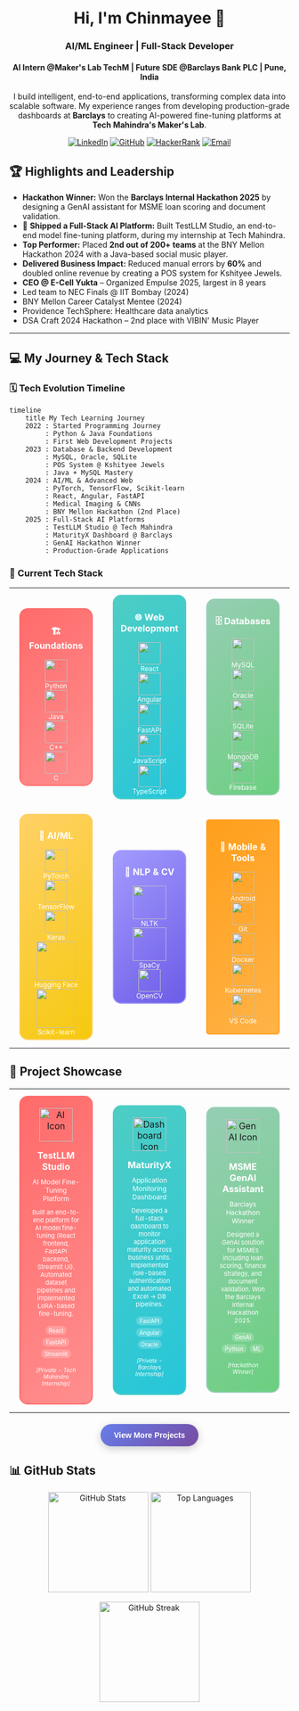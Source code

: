 <h1 align="center">Hi, I'm Chinmayee 👋</h1>
<h3 align="center">AI/ML Engineer | Full-Stack Developer</h3>
<h4 align="center">AI Intern @Maker's Lab TechM | Future SDE @Barclays Bank PLC | Pune, India </h4>

<p align="center">
  I build intelligent, end-to-end applications, transforming complex data into scalable software. My experience ranges from developing production-grade dashboards at <b>Barclays</b> to creating AI-powered fine-tuning platforms at <b>Tech Mahindra's Maker's Lab</b>.
</p>

<p align="center">
<a href="https://linkedin.com/in/chinmayee-randive" target="_blank"><img src="https://img.shields.io/badge/LinkedIn-0077B5?style=for-the-badge&logo=linkedin&logoColor=white" alt="LinkedIn"/></a>
<a href="https://github.com/chinmayee-s-r" target="_blank"><img src="https://img.shields.io/badge/GitHub-100000?style=for-the-badge&logo=github&logoColor=white" alt="GitHub"/></a>
<a href="https://www.hackerrank.com/chinmayeer" target="_blank"><img src="https://img.shields.io/badge/HackerRank-2EC866?style=for-the-badge&logo=HackerRank&logoColor=white" alt="HackerRank"/></a>
<a href="mailto:chinmayee.randive.official@gmail.com"><img src="https://img.shields.io/badge/Email-D14836?style=for-the-badge&logo=gmail&logoColor=white" alt="Email"/></a>
</p>

## 🏆 Highlights and Leadership

- **Hackathon Winner:** Won the **Barclays Internal Hackathon 2025** by designing a GenAI assistant for MSME loan scoring and document validation.
- 🚀 **Shipped a Full-Stack AI Platform:** Built TestLLM Studio, an end-to-end model fine-tuning platform, during my internship at Tech Mahindra.
- **Top Performer:** Placed **2nd out of 200+ teams** at the BNY Mellon Hackathon 2024 with a Java-based social music player.
- **Delivered Business Impact:** Reduced manual errors by **60%** and doubled online revenue by creating a POS system for Kshityee Jewels.
- **CEO @ E-Cell Yukta** – Organized Empulse 2025, largest in 8 years
- Led team to NEC Finals @ IIT Bombay (2024)
- BNY Mellon Career Catalyst Mentee (2024)
- Providence TechSphere: Healthcare data analytics
- DSA Craft 2024 Hackathon – 2nd place with VIBIN' Music Player

---

## 💻 My Journey & Tech Stack

### 🗓️ **Tech Evolution Timeline**

```mermaid
timeline
    title My Tech Learning Journey
    2022 : Started Programming Journey
         : Python & Java Foundations
         : First Web Development Projects
    2023 : Database & Backend Development
         : MySQL, Oracle, SQLite
         : POS System @ Kshityee Jewels
         : Java + MySQL Mastery
    2024 : AI/ML & Advanced Web
         : PyTorch, TensorFlow, Scikit-learn
         : React, Angular, FastAPI
         : Medical Imaging & CNNs
         : BNY Mellon Hackathon (2nd Place)
    2025 : Full-Stack AI Platforms
         : TestLLM Studio @ Tech Mahindra
         : MaturityX Dashboard @ Barclays
         : GenAI Hackathon Winner
         : Production-Grade Applications
```

### 🎯 **Current Tech Stack**

<div align="center">
<table>
<tr>

<!-- Foundations -->
<td align="center" width="33%">
<div style="border: 2px solid #FF6B6B; border-radius: 15px; padding: 5px; margin: 10px; background: linear-gradient(135deg, #FF6B6B, #FF8E8E);">
<h4 style="color:white; margin-bottom:15px;">🏗️ Foundations</h4>
<div>
<img src="https://cdn.jsdelivr.net/gh/devicons/devicon/icons/python/python-original.svg" width="40" height="40"/><br><span style="color:white;font-size:12px;">Python</span><br>
<img src="https://cdn.jsdelivr.net/gh/devicons/devicon/icons/java/java-original.svg" width="40" height="40"/><br><span style="color:white;font-size:12px;">Java</span><br>
<img src="https://cdn.jsdelivr.net/gh/devicons/devicon/icons/cplusplus/cplusplus-original.svg" width="40" height="40"/><br><span style="color:white;font-size:12px;">C++</span><br>
<img src="https://cdn.jsdelivr.net/gh/devicons/devicon/icons/c/c-original.svg" width="40" height="40"/><br><span style="color:white;font-size:12px;">C</span>
</div>
</div>
</td>

<!-- Web Development -->
<td align="center" width="33%">
<div style="border: 2px solid #4ECDC4; border-radius: 15px; padding: 5px; margin: 10px; background: linear-gradient(135deg, #4ECDC4, #26C6DA);">
<h4 style="color:white; margin-bottom:15px;">🌐 Web Development</h4>
<div>
<img src="https://cdn.jsdelivr.net/gh/devicons/devicon/icons/react/react-original.svg" width="40" height="40"/><br><span style="color:white;font-size:12px;">React</span><br>
<img src="https://cdn.jsdelivr.net/gh/devicons/devicon/icons/angular/angular-original.svg" width="40" height="40"/><br><span style="color:white;font-size:12px;">Angular</span><br>
<img src="https://cdn.jsdelivr.net/gh/devicons/devicon/icons/fastapi/fastapi-original.svg" width="40" height="40"/><br><span style="color:white;font-size:12px;">FastAPI</span><br>
<img src="https://cdn.jsdelivr.net/gh/devicons/devicon/icons/javascript/javascript-original.svg" width="40" height="40"/><br><span style="color:white;font-size:12px;">JavaScript</span><br>
<img src="https://cdn.jsdelivr.net/gh/devicons/devicon/icons/typescript/typescript-original.svg" width="40" height="40"/><br><span style="color:white;font-size:12px;">TypeScript</span>
</div>
</div>
</td>

<!-- Databases -->
<td align="center" width="33%">
<div style="border: 2px solid #96CEB4; border-radius: 15px; padding: 5px; margin: 10px; background: linear-gradient(135deg, #96CEB4, #6BCF7F);">
<h4 style="color:white; margin-bottom:15px;">🗄️ Databases</h4>
<div>
<img src="https://cdn.jsdelivr.net/gh/devicons/devicon/icons/mysql/mysql-original.svg" width="40" height="40"/><br><span style="color:white;font-size:12px;">MySQL</span><br>
<img src="https://cdn.jsdelivr.net/gh/devicons/devicon/icons/oracle/oracle-original.svg" width="40" height="40"/><br><span style="color:white;font-size:12px;">Oracle</span><br>
<img src="https://cdn.jsdelivr.net/gh/devicons/devicon/icons/sqlite/sqlite-original.svg" width="40" height="40"/><br><span style="color:white;font-size:12px;">SQLite</span><br>
<img src="https://cdn.jsdelivr.net/gh/devicons/devicon/icons/mongodb/mongodb-original.svg" width="40" height="40"/><br><span style="color:white;font-size:12px;">MongoDB</span><br>
<img src="https://cdn.jsdelivr.net/gh/devicons/devicon/icons/firebase/firebase-original.svg" width="40" height="40"/><br><span style="color:white;font-size:12px;">Firebase</span>
</div>
</div>
</td>
</tr>

<tr>
<!-- AI/ML -->
<td align="center" width="33%">
<div style="border: 2px solid #FFD166; border-radius: 15px; padding: 5px; margin: 10px; background: linear-gradient(135deg, #FFD166, #F6C90E);">
<h4 style="color:white; margin-bottom:15px;">🤖 AI/ML</h4>
<div>
<img src="https://cdn.jsdelivr.net/gh/devicons/devicon/icons/pytorch/pytorch-original.svg" width="40" height="40"/><br><span style="color:white;font-size:12px;">PyTorch</span><br>
<img src="https://cdn.jsdelivr.net/gh/devicons/devicon/icons/tensorflow/tensorflow-original.svg" width="40" height="40"/><br><span style="color:white;font-size:12px;">TensorFlow</span><br>
<img src="https://cdn.jsdelivr.net/gh/devicons/devicon/icons/keras/keras-original.svg" width="40" height="40"/><br><span style="color:white;font-size:12px;">Keras</span><br>
<img src="https://img.shields.io/badge/Hugging%20Face-FF6B6B?style=flat&logo=huggingface&logoColor=white" width="70"/><br><span style="color:white;font-size:12px;">Hugging Face</span><br>
<img src="https://img.shields.io/badge/scikit--learn-F7931E?style=flat&logo=scikit-learn&logoColor=white" width="70"/><br><span style="color:white;font-size:12px;">Scikit-learn</span>
</div>
</div>
</td>

<!-- NLP & CV -->
<td align="center" width="33%">
<div style="border: 2px solid #A29BFE; border-radius: 15px; padding: 5px; margin: 10px; background: linear-gradient(135deg, #A29BFE, #6C5CE7);">
<h4 style="color:white; margin-bottom:15px;">🧠 NLP & CV</h4>
<div>
<img src="https://img.shields.io/badge/NLTK-FF6B6B?style=flat&logo=nltk&logoColor=white" width="60"/><br><span style="color:white;font-size:12px;">NLTK</span><br>
<img src="https://img.shields.io/badge/SpaCy-09A3D5?style=flat&logo=spacy&logoColor=white" width="60"/><br><span style="color:white;font-size:12px;">SpaCy</span><br>
<img src="https://cdn.jsdelivr.net/gh/devicons/devicon/icons/opencv/opencv-original.svg" width="40" height="40"/><br><span style="color:white;font-size:12px;">OpenCV</span>
</div>
</div>
</td>

<!-- Mobile & Tools -->
<td align="center" width="33%">
<div style="border: 2px solid #FF9F1C; border-radius: 5px; padding: 15px; margin: 10px; background: linear-gradient(135deg, #FF9F1C, #FFB347);">
<h4 style="color:white; margin-bottom:15px;">📱 Mobile & Tools</h4>
<div>
<img src="https://cdn.jsdelivr.net/gh/devicons/devicon/icons/android/android-original.svg" width="40" height="40"/><br><span style="color:white;font-size:12px;">Android</span><br>
<img src="https://cdn.jsdelivr.net/gh/devicons/devicon/icons/git/git-original.svg" width="40" height="40"/><br><span style="color:white;font-size:12px;">Git</span><br>
<img src="https://cdn.jsdelivr.net/gh/devicons/devicon/icons/docker/docker-original.svg" width="40" height="40"/><br><span style="color:white;font-size:12px;">Docker</span><br>
<img src="https://cdn.jsdelivr.net/gh/devicons/devicon/icons/kubernetes/kubernetes-original.svg" width="40" height="40"/><br><span style="color:white;font-size:12px;">Kubernetes</span><br>
<img src="https://cdn.jsdelivr.net/gh/devicons/devicon/icons/vscode/vscode-original.svg" width="40" height="40"/><br><span style="color:white;font-size:12px;">VS Code</span>
</div>
</div>
</td>

</tr>
</table>
</div>


## 🚀 Project Showcase

<div align="center">

<table>
<tr>
<td align="center" width="33%">
<div style="border: 2px solid #FF6B6B; border-radius: 15px; padding: 20px; margin: 10px; background: linear-gradient(135deg, #FF6B6B, #FF8E8E); min-height: 300px;">
<div style="text-align: center; margin-bottom: 15px;">
<img src="https://img.icons8.com/ios/452/artificial-intelligence.png" width="60" height="60" alt="AI Icon"/>
</div>
<h4 style="color: white; margin: 0 0 10px 0; font-size: 16px;">TestLLM Studio</h4>
<p style="color: white; font-size: 12px; margin: 0 0 10px 0;">AI Model Fine-Tuning Platform</p>
<p style="color: white; font-size: 11px; margin: 0 0 15px 0;">Built an end-to-end platform for AI model fine-tuning (React frontend, FastAPI backend, Streamlit UI). Automated dataset pipelines and implemented LoRA-based fine-tuning.</p>
<div style="display: flex; flex-wrap: wrap; justify-content: center; gap: 5px; margin-bottom: 15px;">
<span style="background: rgba(255,255,255,0.2); color: white; padding: 2px 6px; border-radius: 10px; font-size: 10px;">React</span>
<span style="background: rgba(255,255,255,0.2); color: white; padding: 2px 6px; border-radius: 10px; font-size: 10px;">FastAPI</span>
<span style="background: rgba(255,255,255,0.2); color: white; padding: 2px 6px; border-radius: 10px; font-size: 10px;">Streamlit</span>
</div>
<p style="color: white; font-size: 10px; font-style: italic;">[Private - Tech Mahindra Internship]</p>
</div>
</td>

<td align="center" width="33%">
<div style="border: 2px solid #4ECDC4; border-radius: 15px; padding: 20px; margin: 10px; background: linear-gradient(135deg, #4ECDC4, #26C6DA); min-height: 300px;">
<div style="text-align: center; margin-bottom: 15px;">
<img src="https://img.icons8.com/ios/452/combo-chart.png" width="60" height="60" alt="Dashboard Icon"/>
</div>
<h4 style="color: white; margin: 0 0 10px 0; font-size: 16px;">MaturityX</h4>
<p style="color: white; font-size: 12px; margin: 0 0 10px 0;">Application Monitoring Dashboard</p>
<p style="color: white; font-size: 11px; margin: 0 0 15px 0;">Developed a full-stack dashboard to monitor application maturity across business units. Implemented role-based authentication and automated Excel → DB pipelines.</p>
<div style="display: flex; flex-wrap: wrap; justify-content: center; gap: 5px; margin-bottom: 15px;">
<span style="background: rgba(255,255,255,0.2); color: white; padding: 2px 6px; border-radius: 10px; font-size: 10px;">FastAPI</span>
<span style="background: rgba(255,255,255,0.2); color: white; padding: 2px 6px; border-radius: 10px; font-size: 10px;">Angular</span>
<span style="background: rgba(255,255,255,0.2); color: white; padding: 2px 6px; border-radius: 10px; font-size: 10px;">Oracle</span>
</div>
<p style="color: white; font-size: 10px; font-style: italic;">[Private - Barclays Internship]</p>
</div>
</td>

<td align="center" width="33%">
<div style="border: 2px solid #96CEB4; border-radius: 15px; padding: 20px; margin: 10px; background: linear-gradient(135deg, #96CEB4, #6BCF7F); min-height: 300px;">
<div style="text-align: center; margin-bottom: 15px;">
<img src="https://img.icons8.com/ios/452/idea.png" width="60" height="60" alt="GenAI Icon"/>
</div>
<h4 style="color: white; margin: 0 0 10px 0; font-size: 16px;">MSME GenAI Assistant</h4>
<p style="color: white; font-size: 12px; margin: 0 0 10px 0;">Barclays Hackathon Winner</p>
<p style="color: white; font-size: 11px; margin: 0 0 15px 0;">Designed a GenAI solution for MSMEs including loan scoring, finance strategy, and document validation. Won the Barclays Internal Hackathon 2025.</p>
<div style="display: flex; flex-wrap: wrap; justify-content: center; gap: 5px; margin-bottom: 15px;">
<span style="background: rgba(255,255,255,0.2); color: white; padding: 2px 6px; border-radius: 10px; font-size: 10px;">GenAI</span>
<span style="background: rgba(255,255,255,0.2); color: white; padding: 2px 6px; border-radius: 10px; font-size: 10px;">Python</span>
<span style="background: rgba(255,255,255,0.2); color: white; padding: 2px 6px; border-radius: 10px; font-size: 10px;">ML</span>
</div>
<p style="color: white; font-size: 10px; font-style: italic;">[Hackathon Winner]</p>
</div>
</td>
</tr>
</table>

<div style="margin-top: 20px;">
<a href="https://github.com/chinmayee-s-r?tab=repositories" target="_blank">
<button style="background: linear-gradient(135deg, #667eea, #764ba2); color: white; border: none; padding: 12px 24px; border-radius: 25px; font-size: 14px; font-weight: bold; cursor: pointer; box-shadow: 0 4px 15px rgba(0,0,0,0.2);">
View More Projects
</button>
</a>
</div>

</div>

## 📊 GitHub Stats

<p align="center">
<img src="https://github-readme-stats.vercel.app/api?username=chinmayee-s-r&show_icons=true&theme=radical" height="180" alt="GitHub Stats"/>
<img src="https://github-readme-stats.vercel.app/api/top-langs/?username=chinmayee-s-r&layout=compact&theme=radical" height="180" alt="Top Languages"/>
</p>

<p align="center">
<img src="https://github-readme-streak-stats.herokuapp.com/?user=chinmayee-s-r&theme=radical" height="180" alt="GitHub Streak"/>
</p>
